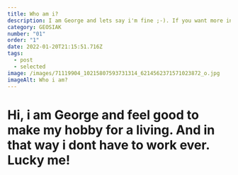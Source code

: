 ```yaml
---
title: Who am i?
description: I am George and lets say i'm fine ;-). If you want more info click me dude!
category: GEOSIAK
number: "01"
order: "1"
date: 2022-01-20T21:15:51.716Z
tags:
  - post
  - selected
image: /images/71119904_10215807593731314_6214562371571023872_o.jpg
imageAlt: Who i am?
---
```

# Hi, i am George and feel good to make my hobby for a living. And in that way i dont have to work ever. Lucky me!

> ![]()